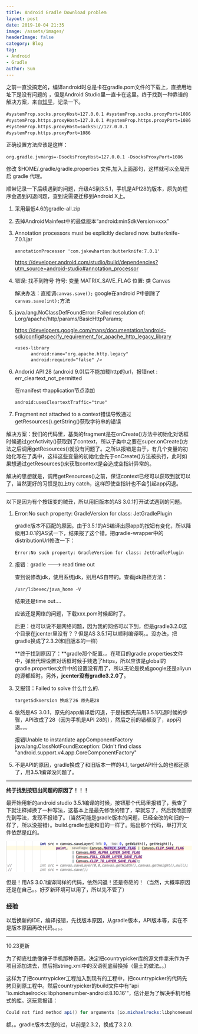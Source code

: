 ```yaml
---
title: Android Gradle Download problem
layout: post
date: 2019-10-04 21:35
image: /assets/images/
headerImage: false
category: Blog
tag:
- Android
- Gradle
author: Sun
---
```


之前一直没搞定的，编译android时总是卡在gradle.pom文件的下载上，直接用地址下是没有问题的 ，但是Android Studio里一直卡在这里。终于找到一种靠谱的解决方案，来自[知乎](https://www.zhihu.com/question/37810416/answer/82464203)，记录一下。

<!--more-->

`#systemProp.socks.proxyHost=127.0.0.1 #systemProp.socks.proxyPort=1086 #systemProp.https.proxyHost=127.0.0.1 #systemProp.https.proxyPort=1086 #systemProp.https.proxyHost=socks5://127.0.0.1 #systemProp.https.proxyPort=1086 `

正确设置方法应该是这样： 

`org.gradle.jvmargs=-DsocksProxyHost=127.0.0.1 -DsocksProxyPort=1086 `

修改 $HOME/.gradle/gradle.properties 文件,加入上面那句，这样就可以全局开启 gradle 代理。

顺带记录一下后续遇到的问题，升级AS到3.5.1，手机是API28的版本，原先的程序会遇到闪退问题，查到说需要迁移到Android X上。

1. 采用最低4.6的gradle-all.zip

2. 去掉AndroidMainfest中的最低版本“android:minSdkVersion=xxx”

3. Annotation processors must be explicitly declared now. butterknife-7.0.1.jar

   `annotationProcessor 'com.jakewharton:butterknife:7.0.1'`

   https://developer.android.com/studio/build/dependencies?utm_source=android-studio#annotation_processor

4. 错误: 找不到符号
   符号:   变量 MATRIX_SAVE_FLAG
   位置: 类 Canvas

   解决办法：直接调`canvas.save();`
   google在android P中删除了`canvas.save(int);`方法

5. java.lang.NoClassDefFoundError: Failed resolution of: Lorg/apache/http/params/BasicHttpParams;

   https://developers.google.com/maps/documentation/android-sdk/config#specify_requirement_for_apache_http_legacy_library

   ```
   <uses-library
         android:name="org.apache.http.legacy"
         android:required="false" />
   ```

6. Andorid API 28 (android 9.0)后不能加载http的url，报错net : err_cleartext_not_permitted

   在manifest 中application节点添加

   ```xml
   android:usesCleartextTraffic="true"
   ```

7. Fragment not attached to a context错误导致通过getResources().getString()获取字符串的错误

  解决方案：我们的代码里，基类的fragment是在onCreate()方法中初始化对话框时候通过getActivity()获取到了context，所以子类中之要在super.onCreate()方法之后调用getResources()就没有问题了。之所以报错是由于，有几个变量的初始化写在了类中，这样这些变量的初始化会先于onCreate()方法被执行，此时如果想通过getResources()来获取context是会造成空指针异常的。
  
  解决的思想就是，调用getResources()之前，保证context已经可以获取到就可以了，当然更好的习惯是加上try catch，这样即使空指针也不会引起app闪退。

-----------------------

 以下是因为有个按钮变的贼丑，所以用旧版本的AS 3.0.1打开试试遇到的问题。

1. Error:No such property: GradleVersion for class: JetGradlePlugin

   gradle版本不匹配的原因。由于3.5.1的AS编译出原app的按钮有变化，所以降级用3.0.1的AS试一下，结果报了这个错。把gradle-wrapper中的distributionUrl修改一下：

   `Error:No such property: GradleVersion for class: JetGradlePlugin`

2. 报错：gradle ---> read time out

   查到说修改jdk，使用系统jdk，别用AS自带的。查看jdk路径方法：

   `/usr/libexec/java_home -V`

   结果还是time out....

   应该还是网络的问题，下载xxx.pom时候超时了。

   后更：也可以说不是网络问题，因为我的网络可以下到，但是gradle3.2.0这个目录在jcenter里没有？？但是AS 3.5.1可以顺利编译啊。。没办法，把gradle换成了2.3.2(和旧版本的一样)

   **终于找到原因了：**gradle那个配置。。在项目的gradle.properties文件中，弹出代理设置对话框时候手贱选了https，所以应该是global的gradle.properties文件中的设置没有用了，所以无论是换成google还是aliyun的源都超时。另外，**jcenter没有gradle3.2.0了**。

3. 又报错：Failed to solve 什么什么的. 

   ```
   targetSdkVersion 换成了26 原先是28
   ```

4. 依然是AS 3.0.1，原先的app编译后闪退，于是按照先前用3.5.1闪退时候的步骤，API改成了28（因为手机是API 28的），然后之前的错都没了，app闪退。。。

   报错Unable to instantiate appComponentFactory                                                           java.lang.ClassNotFoundException: Didn't find class "android.support.v4.app.CoreComponentFactory"

5. 不是API的原因，gradle换成了和旧版本一样的4.1, targetAPI什么的也都还原了，用3.5.1编译没问题了。

----------

**终于找到按钮出问题的原因了！！！**

最开始用新的android studio 3.5.1编译的时候，按钮那个代码里报错了，我查了下就注释掉换了一种写法，这基本上是最先修改的错了，早就忘了，然后我改回原先到写法，发现不报错了。（当然可能是gradle版本的问题，已经全改的和旧的一样了，所以没报错）。build.gradle也是和旧的一样了。贴出那个代码，单打开文件依然是红的。

![](/assets/images/2019-10-04-dd-problem/image-20191012160603840.png)

但是！用AS 3.0.1编译同样的代码，依然闪退！还是奇葩的！（当然，大概率原因还是在自己。。好歹新环境可以用了，所以先不管了）

### 经验

以后换新的IDE，编译报错，先找版本原因，从gradle版本，API版本等，实在不是版本原因再改代码。。。。





-----------------

10.23更新

为了彻底杜绝像锤子手机那种奇葩，决定把countrypicker库的源文件拿来作为子项目添加进去，然后把string.xml中的汉语彻底替换掉（最土的做法。。）

这样为了把countrypicker工程加入到现有的工程中，把countrypicker的代码先拷贝到原工程中。然后countrypicker的build文件中有“api 'io.michaelrocks:libphonenumber-android:8.10.16'”，估计是为了解决手机号格式的库。这玩意报错：

```java
Could not find method api() for arguments [io.michaelrocks:libphonenumber-android:8.10.16] on object of type org.gradle.api.internal.artifacts.dsl.dependencies.DefaultDependencyHandler.
```

额。。gradle版本太低的过，以前是2.3.2，换成了3.2.0.



